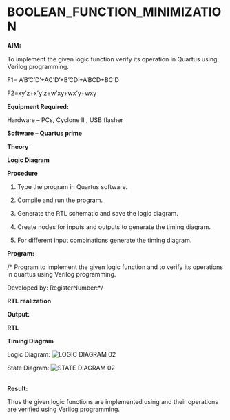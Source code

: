 # BOOLEAN_FUNCTION_MINIMIZATION

**AIM:**

To implement the given logic function verify its operation in Quartus using Verilog programming.

F1= A’B’C’D’+AC’D’+B’CD’+A’BCD+BC’D 

F2=xy’z+x’y’z+w’xy+wx’y+wxy

**Equipment Required:**

Hardware – PCs, Cyclone II , USB flasher

**Software – Quartus prime**

**Theory**

**Logic Diagram**

**Procedure**

1.	Type the program in Quartus software.

2.	Compile and run the program.

3.	Generate the RTL schematic and save the logic diagram.

4.	Create nodes for inputs and outputs to generate the timing diagram.

5.	For different input combinations generate the timing diagram.


**Program:**

/* Program to implement the given logic function and to verify its operations in quartus using Verilog programming. 

Developed by: RegisterNumber:*/


**RTL realization**

**Output:**

**RTL**

**Timing Diagram**

Logic Diagram:
![LOGIC DIAGRAM 02](https://github.com/user-attachments/assets/0549c631-2c18-4b71-8cb2-96666ba0c536)















State Diagram:
![STATE DIAGRAM 02](https://github.com/user-attachments/assets/df04777c-8097-4c41-8690-5546cdb512d4)














\
**Result:**

Thus the given logic functions are implemented using and their operations are verified using Verilog programming.

